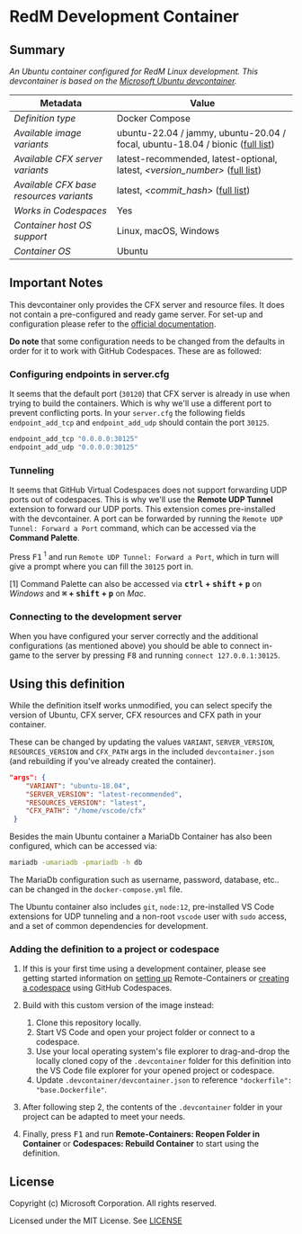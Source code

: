 # RedM Development Container

## Summary

*An Ubuntu container configured for RedM Linux development. This devcontainer is based on the [Microsoft Ubuntu devcontainer](https://github.com/microsoft/vscode-dev-containers/tree/main/containers/ubuntu).*

| Metadata | Value |  
|----------|-------|
| *Definition type* | Docker Compose |
| *Available image variants* | ubuntu-22.04 / jammy, ubuntu-20.04 / focal, ubuntu-18.04 / bionic ([full list](https://mcr.microsoft.com/v2/vscode/devcontainers/base/tags/list)) |
| *Available CFX server variants* | latest-recommended, latest-optional, latest, *<version_number>* ([full list](https://runtime.fivem.net/artifacts/fivem/build_proot_linux/master/)) |
| *Available CFX base resources variants* | latest, *<commit_hash>* ([full list](https://github.com/citizenfx/cfx-server-data/commits/master)) |
| *Works in Codespaces* | Yes |
| *Container host OS support* | Linux, macOS, Windows |
| *Container OS* | Ubuntu |

## Important Notes

This devcontainer only provides the CFX server and resource files. It does not contain a pre-configured and ready game server. For set-up and configuration please refer to the [official documentation](https://docs.fivem.net/docs/server-manual/setting-up-a-server-vanilla/#linux).

**Do note** that some configuration needs to be changed from the defaults in order for it to work with GitHub Codespaces. These are as followed:

### Configuring endpoints in server.cfg

It seems that the default port (`30120`) that CFX server is already in use when trying to build the containers. Which is why we'll use a different port to prevent conflicting ports. In your `server.cfg` the following fields `endpoint_add_tcp` and `endpoint_add_udp` should contain the port `30125`.

```c
endpoint_add_tcp "0.0.0.0:30125"
endpoint_add_udp "0.0.0.0:30125"
```
### Tunneling 

It seems that GitHub Virtual Codespaces does not support forwarding UDP ports out of codespaces. This is why we'll use the **Remote UDP Tunnel** extension to forward our UDP ports. This extension comes pre-installed with the devcontainer. A port can be forwarded by running the `Remote UDP Tunnel: Forward a Port` command, which can be accessed via the **Command Palette**. 

Press <kbd>F1</kbd><sup> 1</sup> and run `Remote UDP Tunnel: Forward a Port`, which in turn will give a prompt where you can fill the `30125` port in.

[1] Command Palette can also be accessed via **<kbd>ctrl</kbd> + <kbd>shift</kbd> + <kbd>p</kbd>** on *Windows* and **<kbd>⌘</kbd> + <kbd>shift</kbd> + <kbd>p</kbd>** on *Mac*.

### Connecting to the development server

When you have configured your server correctly and the additional configurations (as mentioned above) you should be able to connect in-game to the server by pressing <kbd>F8</kbd> and running `connect 127.0.0.1:30125`.

## Using this definition

While the definition itself works unmodified, you can select specify the version of Ubuntu, CFX server, CFX resources and CFX path in your container. 

These can be changed by updating the values `VARIANT`, `SERVER_VERSION`, `RESOURCES_VERSION` and `CFX_PATH` args in the included `devcontainer.json` (and rebuilding if you've already created the container).


```json
"args": { 
    "VARIANT": "ubuntu-18.04",
    "SERVER_VERSION": "latest-recommended",
    "RESOURCES_VERSION": "latest",
    "CFX_PATH": "/home/vscode/cfx"
 }
```

Besides the main Ubuntu container a MariaDb Container has also been configured, which can be accessed via:

```bash
mariadb -umariadb -pmariadb -h db
```
The MariaDb configuration such as username, password, database, etc.. can be changed in the `docker-compose.yml` file.

The Ubuntu container also includes `git`, `node:12`, pre-installed VS Code extensions for UDP tunneling and a non-root `vscode` user with `sudo` access, and a set of common dependencies for development.

### Adding the definition to a project or codespace

1. If this is your first time using a development container, please see getting started information on [setting up](https://aka.ms/vscode-remote/containers/getting-started) Remote-Containers or [creating a codespace](https://aka.ms/ghcs-open-codespace) using GitHub Codespaces.

3. Build with this custom version of the image instead:
   1. Clone this repository locally.
   2. Start VS Code and open your project folder or connect to a codespace.
   3. Use your local operating system's file explorer to drag-and-drop the locally cloned copy of the `.devcontainer` folder for this definition into the VS Code file explorer for your opened project or codespace.
   4. Update `.devcontainer/devcontainer.json` to reference `"dockerfile": "base.Dockerfile"`.

4. After following step 2, the contents of the `.devcontainer` folder in your project can be adapted to meet your needs.

5. Finally, press <kbd>F1</kbd> and run **Remote-Containers: Reopen Folder in Container** or **Codespaces: Rebuild Container** to start using the definition.

## License

Copyright (c) Microsoft Corporation. All rights reserved.

Licensed under the MIT License. See [LICENSE](https://github.com/microsoft/vscode-dev-containers/blob/main/LICENSE)
